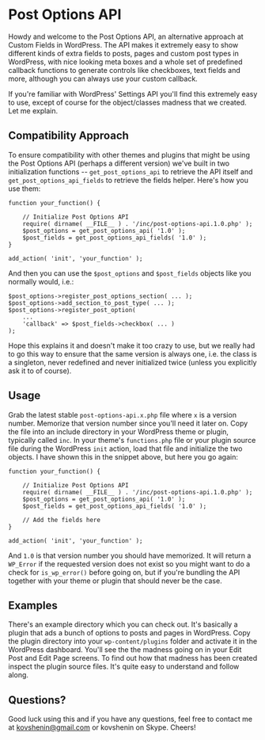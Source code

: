 # Post Options API

Howdy and welcome to the Post Options API, an alternative approach at Custom Fields in WordPress. The API makes it extremely easy to show different kinds of extra fields to posts, pages and custom post types in WordPress, with nice looking meta boxes and a whole set of predefined callback functions to generate controls like checkboxes, text fields and more, although you can always use your custom callback.

If you're familiar with WordPress' Settings API you'll find this extremely easy to use, except of course for the object/classes madness that we created. Let me explain.

## Compatibility Approach

To ensure compatibility with other themes and plugins that might be using the Post Options API (perhaps a different version) we've built in two initialization functions -- `get_post_options_api` to retrieve the API itself and `get_post_options_api_fields` to retrieve the fields helper. Here's how you use them:

	function your_function() {
		
		// Initialize Post Options API
		require( dirname( __FILE__ ) . '/inc/post-options-api.1.0.php' );
		$post_options = get_post_options_api( '1.0' );
		$post_fields = get_post_options_api_fields( '1.0' );
	}
	
	add_action( 'init', 'your_function' );

And then you can use the `$post_options` and `$post_fields` objects like you normally would, i.e.:

	$post_options->register_post_options_section( ... );
	$post_options->add_section_to_post_type( ... );
	$post_options->register_post_option( 
		...
		'callback' => $post_fields->checkbox( ... )
	);

Hope this explains it and doesn't make it too crazy to use, but we really had to go this way to ensure that the same version is always one, i.e. the class is a singleton, never redefined and never initialized twice (unless you explicitly ask it to of course).

## Usage

Grab the latest stable `post-options-api.x.php` file where `x` is a version number. Memorize that version number since you'll need it later on. Copy the file into an include directory in your WordPress theme or plugin, typically called `inc`. In your theme's `functions.php` file or your plugin source file during the WordPress `init` action, load that file and initialize the two objects. I have shown this in the snippet above, but here you go again:

	function your_function() {
	
		// Initialize Post Options API
		require( dirname( __FILE__ ) . '/inc/post-options-api.1.0.php' );
		$post_options = get_post_options_api( '1.0' );
		$post_fields = get_post_options_api_fields( '1.0' );
		
		// Add the fields here
	}

	add_action( 'init', 'your_function' );

And `1.0` is that version number you should have memorized. It will return a `WP_Error` if the requested version does not exist so you might want to do a check for `is_wp_error()` before going on, but if you're bundling the API together with your theme or plugin that should never be the case.

## Examples

There's an example directory which you can check out. It's basically a plugin that ads a bunch of options to posts and pages in WordPress. Copy the plugin directory into your `wp-content/plugins` folder and activate it in the WordPress dashboard. You'll see the the madness going on in your Edit Post and Edit Page screens. To find out how that madness has been created inspect the plugin source files. It's quite easy to understand and follow along.

## Questions?

Good luck using this and if you have any questions, feel free to contact me at kovshenin@gmail.com or kovshenin on Skype. Cheers!